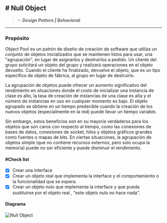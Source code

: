 ## \# Null Object 
>:sparkles: ***Design Patters | Behavioral***
---
### Propósito
Object Pool es un patrón de diseño de creación de software que utiliza un conjunto de objetos inicializados que se mantienen listos para usar, una "agrupación", en lugar de asignarlos y destruirlos a pedido. Un cliente del grupo solicitará un objeto del grupo y realizará operaciones en el objeto devuelto. Cuando el cliente ha finalizado, devuelve el objeto, que es un tipo específico de objeto de fábrica, al grupo en lugar de destruirlo.

La agrupación de objetos puede ofrecer un aumento significativo del rendimiento en situaciones donde el costo de inicializar una instancia de clase es alto, la tasa de creación de instancias de una clase es alta y el número de instancias en uso en cualquier momento es bajo. El objeto agrupado se obtiene en un tiempo predecible cuando la creación de los nuevos objetos (especialmente en la red) puede llevar un tiempo variable.

Sin embargo, estos beneficios son en su mayoría verdaderos para los objetos que son caros con respecto al tiempo, como las conexiones de bases de datos, conexiones de socket, hilos y objetos gráficos grandes como fuentes o mapas de bits. En ciertas situaciones, la agrupación de objetos simple (que no contiene recursos externos, pero solo ocupa la memoria) puede no ser eficiente y puede disminuir el rendimiento.

#### \#Check list

- [x] Crear una interface
- [x] Crear un objeto real que implementa la interface y el comportamiento o la funcionalidad que se espera.
- [x] Crear un objeto nulo que implementa la interface y que pueda sustituirse por el objeto real , "este objeto nulo no hace nada".

#### Diagrama
![Null Object ](https://designpatternsphp.readthedocs.io/en/latest/_images/uml5.png)